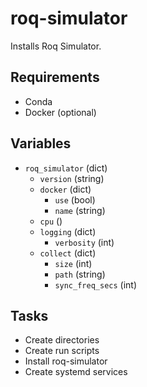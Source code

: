 # roq-simulator

Installs Roq Simulator.

## Requirements

* Conda
* Docker (optional)

## Variables

* `roq_simulator` (dict)
  * `version` (string)
  * `docker` (dict)
    * `use` (bool)
    * `name` (string)
  * `cpu` ()
  * `logging` (dict)
    * `verbosity` (int)
  * `collect` (dict)
    * `size` (int)
    * `path` (string)
    * `sync_freq_secs` (int)


## Tasks

* Create directories
* Create run scripts
* Install roq-simulator
* Create systemd services
